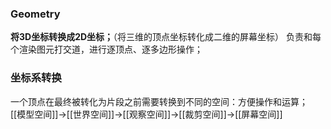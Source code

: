 ### Geometry
**将3D坐标转换成2D坐标；**（将三维的顶点坐标转化成二维的屏幕坐标）
负责和每个渲染图元打交道，进行逐顶点、逐多边形操作；
### 坐标系转换
一个顶点在最终被转化为片段之前需要转换到不同的空间：方便操作和运算；
[[模型空间]]→[[世界空间]]→[[观察空间]]→[[裁剪空间]]→[[屏幕空间]]
